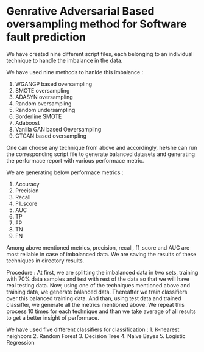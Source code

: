# Genrative Adversarial Based oversampling method for Software fault prediction

We have created nine different script files, each belonging to an individual technique to handle the imbalance in the data.

We have used nine methods to hanlde this imbalance :
  1. WGANGP based oversampling
  2. SMOTE oversampling 
  3. ADASYN oversampling
  4. Random oversampling  
  5. Random undersampling
  6. Borderline SMOTE
  7. Adaboost
  8. Vaniila GAN based Oeversampling
  9. CTGAN based oversampling

One can choose any technique from above and accordingly, he/she can run the corresponding script file to generate balanced datasets and generating the performace report 
with various performace metric.

We are generating below performace metrics :
  1. Accuracy
  2. Precision
  3. Recall
  4. F1_score
  5. AUC 
  6. TP
  7. FP 
  8. TN 
  9. FN

Among above mentioned metrics, precision, recall, f1_score and AUC are most reliable in case of imbalanced data.
We are saving the results of these techniques in directory results.

Procedure :
  At first, we are splitting the imbalanced data in two sets, training with 70% data samples and test with rest of the data so that we will have real testing data.
  Now, using one of the techniques mentioned above and training data, we generate balanced data. Thereafter we train classifiers over this balanced training data.
  And than, using test data and trained classiffer, we generate all the metrics mentioned above.
  We repeat this process 10 times for each technique and than we take average of all results to get a better insight of performace.

  We have used five different classifiers for classification :
    1. K-nearest neighbors
    2. Random Forest
    3. Decision Tree
    4. Naive Bayes
    5. Logistic Regression
